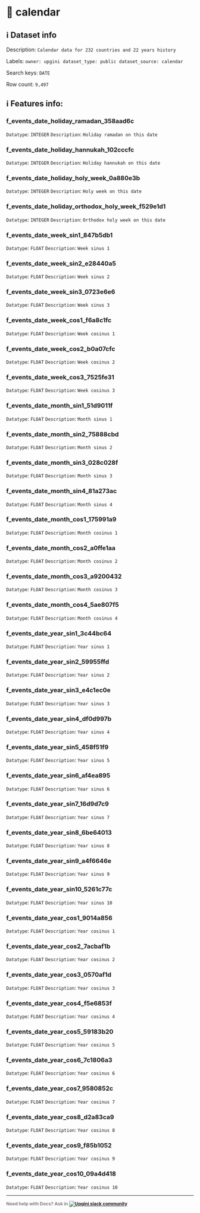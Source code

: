 # 📖 calendar 
## ℹ️ Dataset info 
Description: `Calendar data for 232 countries and 22 years history` 

Labels: ` owner: upgini ` &nbsp;` dataset_type: public ` &nbsp;` dataset_source: calendar ` &nbsp;

Search keys: 
` DATE ` &nbsp;

Row count: `9,497` 

## ℹ️ Features info:

### f_events_date_holiday_ramadan_358aad6c
`Datatype`: `INTEGER`
`Description`: `Holiday ramadan on this date`

### f_events_date_holiday_hannukah_102cccfc
`Datatype`: `INTEGER`
`Description`: `Holiday hannukah on this date`

### f_events_date_holiday_holy_week_0a880e3b
`Datatype`: `INTEGER`
`Description`: `Holy week on this date`

### f_events_date_holiday_orthodox_holy_week_f529e1d1
`Datatype`: `INTEGER`
`Description`: `Orthodox holy week on this date`

### f_events_date_week_sin1_847b5db1
`Datatype`: `FLOAT`
`Description`: `Week sinus 1`

### f_events_date_week_sin2_e28440a5
`Datatype`: `FLOAT`
`Description`: `Week sinus 2`

### f_events_date_week_sin3_0723e6e6
`Datatype`: `FLOAT`
`Description`: `Week sinus 3`

### f_events_date_week_cos1_f6a8c1fc
`Datatype`: `FLOAT`
`Description`: `Week cosinus 1`

### f_events_date_week_cos2_b0a07cfc
`Datatype`: `FLOAT`
`Description`: `Week cosinus 2`

### f_events_date_week_cos3_7525fe31
`Datatype`: `FLOAT`
`Description`: `Week cosinus 3`

### f_events_date_month_sin1_51d9011f
`Datatype`: `FLOAT`
`Description`: `Month sinus 1`

### f_events_date_month_sin2_75888cbd
`Datatype`: `FLOAT`
`Description`: `Month sinus 2`

### f_events_date_month_sin3_028c028f
`Datatype`: `FLOAT`
`Description`: `Month sinus 3`

### f_events_date_month_sin4_81a273ac
`Datatype`: `FLOAT`
`Description`: `Month sinus 4`

### f_events_date_month_cos1_175991a9
`Datatype`: `FLOAT`
`Description`: `Month cosinus 1`

### f_events_date_month_cos2_a0ffe1aa
`Datatype`: `FLOAT`
`Description`: `Month cosinus 2`

### f_events_date_month_cos3_a9200432
`Datatype`: `FLOAT`
`Description`: `Month cosinus 3`

### f_events_date_month_cos4_5ae807f5
`Datatype`: `FLOAT`
`Description`: `Month cosinus 4`

### f_events_date_year_sin1_3c44bc64
`Datatype`: `FLOAT`
`Description`: `Year sinus 1`

### f_events_date_year_sin2_59955ffd
`Datatype`: `FLOAT`
`Description`: `Year sinus 2`

### f_events_date_year_sin3_e4c1ec0e
`Datatype`: `FLOAT`
`Description`: `Year sinus 3`

### f_events_date_year_sin4_df0d997b
`Datatype`: `FLOAT`
`Description`: `Year sinus 4`

### f_events_date_year_sin5_458f51f9
`Datatype`: `FLOAT`
`Description`: `Year sinus 5`

### f_events_date_year_sin6_af4ea895
`Datatype`: `FLOAT`
`Description`: `Year sinus 6`

### f_events_date_year_sin7_16d9d7c9
`Datatype`: `FLOAT`
`Description`: `Year sinus 7`

### f_events_date_year_sin8_6be64013
`Datatype`: `FLOAT`
`Description`: `Year sinus 8`

### f_events_date_year_sin9_a4f6646e
`Datatype`: `FLOAT`
`Description`: `Year sinus 9`

### f_events_date_year_sin10_5261c77c
`Datatype`: `FLOAT`
`Description`: `Year sinus 10`

### f_events_date_year_cos1_9014a856
`Datatype`: `FLOAT`
`Description`: `Year cosinus 1`

### f_events_date_year_cos2_7acbaf1b
`Datatype`: `FLOAT`
`Description`: `Year cosinus 2`

### f_events_date_year_cos3_0570af1d
`Datatype`: `FLOAT`
`Description`: `Year cosinus 3`

### f_events_date_year_cos4_f5e6853f
`Datatype`: `FLOAT`
`Description`: `Year cosinus 4`

### f_events_date_year_cos5_59183b20
`Datatype`: `FLOAT`
`Description`: `Year cosinus 5`

### f_events_date_year_cos6_7c1806a3
`Datatype`: `FLOAT`
`Description`: `Year cosinus 6`

### f_events_date_year_cos7_9580852c
`Datatype`: `FLOAT`
`Description`: `Year cosinus 7`

### f_events_date_year_cos8_d2a83ca9
`Datatype`: `FLOAT`
`Description`: `Year cosinus 8`

### f_events_date_year_cos9_f85b1052
`Datatype`: `FLOAT`
`Description`: `Year cosinus 9`

### f_events_date_year_cos10_09a4d418
`Datatype`: `FLOAT`
`Description`: `Year cosinus 10`



---

<span style="color:grey;font-weight:700;font-size:12px">
    Need help with Docs? Ask in
    <a href="https://4mlg.short.gy/join-upgini-community">
        <img alt="Upgini slack community" src="https://img.shields.io/badge/slack-@upgini-orange.svg?logo=slack">
    </a>
</span>